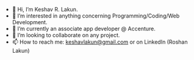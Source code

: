 - 👋 Hi, I’m Keshav R. Lakun.
- 👀 I’m interested in anything concerning Programming/Coding/Web Development.
- 🌱 I’m currently an associate app developer @ Accenture.
- 💞️ I’m looking to collaborate on any project.
- 📫 How to reach me: keshavlakun@gmail.com or on LinkedIn (Roshan Lakun)

<!---
KeshavLakun/KeshavLakun is a ✨ special ✨ repository because its `README.md` (this file) appears on your GitHub profile.
You can click the Preview link to take a look at your changes.
--->
